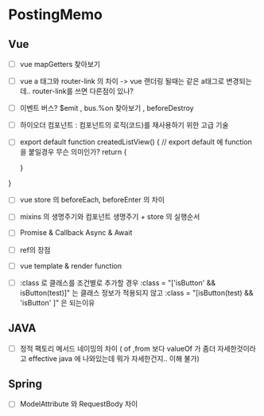 # PostingMemo

## Vue 
- [ ] vue mapGetters 찾아보기 
- [ ] vue a 태그와 router-link 의 차이 -> vue 랜더링 될때는 같은 a태그로 변경되는데.. router-link를 쓰면 다른점이 있나?
- [ ] 이벤트 버스? $emit , bus.%on 찾아보기 , beforeDestroy 
- [ ] 하이오더 컴포넌트 : 컴포넌트의 로직(코드)를 재사용하기 위한 고급 기술 
- [ ] export default function createdListView() { // export default 에 function 을 붙일경우 무슨 의미인가? 
  return {
  
  
  }

}

- [ ] vue store 의 beforeEach, beforeEnter 의 차이 
- [ ] mixins 의 생명주기와 컴포넌트 생명주기 + store 의 실행순서 
-  [ ] Promise & Callback Async & Await 
- [ ] ref의 장점 
- [ ] vue template & render function 
- [ ] :class 로 클래스를 조건별로 추가할 경우 :class = "['isButton' && isButton(test)]" 는 클래스 정보가 적용되지 않고 :class = "[isButton(test) && 'isButton' ]" 은 되는이유 


## JAVA 
- [ ] 정적 팩토리 메서드 네이밍의 차이 ( of ,from 보다 valueOf 가 좀더 자세한것이라고 effective java 에 나와있는데 뭐가 자세한건지.. 이해 불가)

## Spring
- [ ] ModelAttribute 와 RequestBody 차이 
